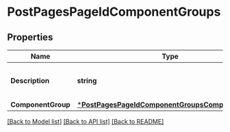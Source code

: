 # PostPagesPageIdComponentGroups

## Properties
Name | Type | Description | Notes
------------ | ------------- | ------------- | -------------
**Description** | **string** | Description of the component group. | [optional] 
**ComponentGroup** | [***PostPagesPageIdComponentGroupsComponentGroup**](postPagesPageIdComponentGroups_component_group.md) |  | [optional] 

[[Back to Model list]](../README.md#documentation-for-models) [[Back to API list]](../README.md#documentation-for-api-endpoints) [[Back to README]](../README.md)


